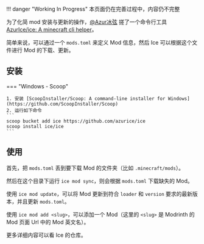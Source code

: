 !!! danger "Working In Progress"
    本页面仍在完善过程中，内容仍不完整

为了化简 mod 安装与更新的操作，[@Azur冰弦](https://github.com/AzurIce) 搓了一个命令行工具 [AzurIce/ice: A minecraft cli helper](https://github.com/AzurIce/ice)。

简单来说，可以通过一个 `mods.toml` 来定义 Mod 信息，然后 Ice 可以根据这个文件进行 Mod 的下载、更新。

## 安装

=== "Windows - Scoop"

    1. 安装 [ScoopInstaller/Scoop: A command-line installer for Windows](https://github.com/ScoopInstaller/Scoop)
    2. 运行如下命令
    ```
    scoop bucket add ice https://github.com/azurice/ice
    scoop install ice/ice
    ```

## 使用

首先，把 `mods.toml` 丢到要下载 Mod 的文件夹（比如 `.minecraft/mods`）。

然后在这个目录下运行 `ice mod sync`，则会根据 `mods.toml` 下载缺失的 Mod。

使用 `ice mod update`，可以将 Mod 更新到符合 `loader` 和 `version` 要求的最新版本，并且更新 `mods.toml`。

使用 `ice mod add <slug>`，可以添加一个 Mod（这里的 `<slug>` 是 Modrinth 的 Mod 页面 Url 中的 Mod 英文名）。

更多详细内容可以看 Ice 的仓库。
